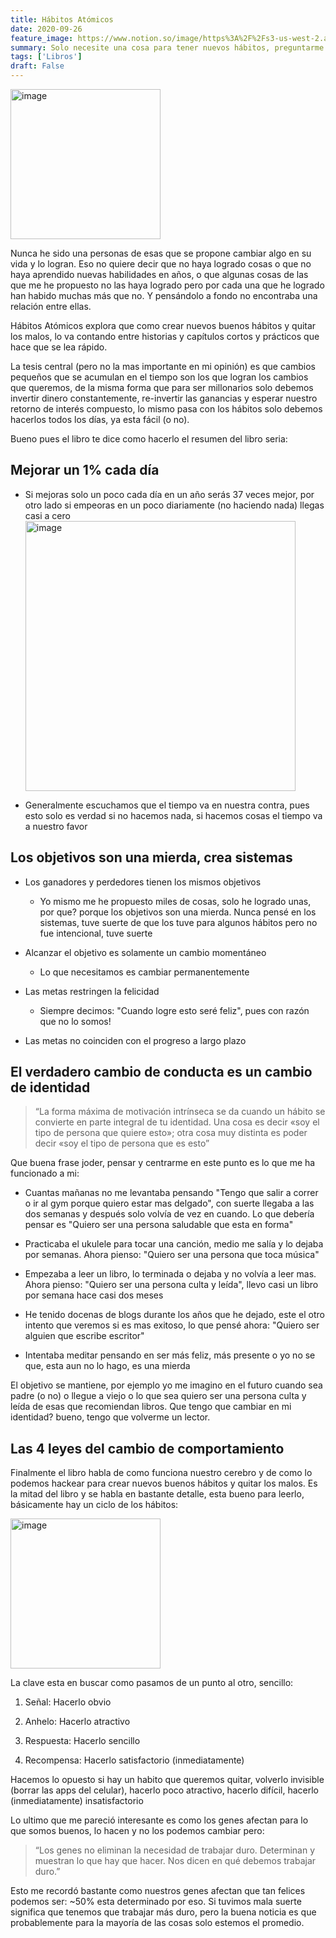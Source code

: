 ```yaml
---
title: Hábitos Atómicos
date: 2020-09-26
feature_image: https://www.notion.so/image/https%3A%2F%2Fs3-us-west-2.amazonaws.com%2Fsecure.notion-static.com%2F52a07ce1-0a92-4bcd-8dc8-c9e816873bc1%2FScreen_Shot_2020-09-26_at_19.38.06.png?table=block&id=a71507aa-d9fd-45e7-a118-00f79ba52c76&userId=&cache=v2
summary: Solo necesite una cosa para tener nuevos hábitos, preguntarme ¿Quién quiero ser?
tags: ['Libros']
draft: False
---
```


<img alt="image" src="https://www.notion.so/image/https%3A%2F%2Fs3-us-west-2.amazonaws.com%2Fsecure.notion-static.com%2F52a07ce1-0a92-4bcd-8dc8-c9e816873bc1%2FScreen_Shot_2020-09-26_at_19.38.06.png?table=block&id=a71507aa-d9fd-45e7-a118-00f79ba52c76&userId=&cache=v2" style="width: 240px" />

<p class="None">Nunca he sido una personas de esas que se propone cambiar algo en su vida y lo logran. Eso no quiere decir que no haya logrado cosas o que no haya aprendido nuevas habilidades en años, o que algunas cosas de las que me he propuesto no las haya logrado pero por cada una que he logrado han habido muchas más que no. Y pensándolo a fondo no encontraba una relación entre ellas.</p>

<p class="None">Hábitos Atómicos explora que como crear nuevos buenos hábitos y quitar los malos, lo va contando entre historias y capítulos cortos y prácticos que hace que se lea rápido.</p>

<p class="None">La tesis central (pero no la mas importante en mi opinión) es que cambios pequeños que se acumulan en el tiempo son los que logran los cambios que queremos, de la misma forma que para ser millonarios solo debemos invertir dinero constantemente, re-invertir las ganancias y esperar nuestro retorno de interés compuesto, lo mismo pasa con los hábitos solo debemos hacerlos todos los días, ya esta fácil (o no).</p>

<p class="None">Bueno pues el libro te dice como hacerlo el resumen del libro seria:</p>

<h2 class="None">Mejorar un 1% cada día</h2>

- Si mejoras solo un poco cada día en un año serás 37 veces mejor, por otro lado si empeoras en un poco diariamente (no haciendo nada) llegas casi a cero
  <img alt="image" src="https://www.notion.so/image/https%3A%2F%2Fs3-us-west-2.amazonaws.com%2Fsecure.notion-static.com%2Fde2253f3-97fa-4cdb-9d29-f9dfab6e4d2b%2FScreen_Shot_2020-09-26_at_19.26.08.png?table=block&id=a0ee8e1b-4568-440e-bd47-1b794261ebcb&userId=&cache=v2" style="width: 432px" />



- Generalmente escuchamos que el tiempo va en nuestra contra, pues esto solo es verdad si no hacemos nada, si hacemos cosas el tiempo va a nuestro favor

<h2 class="None">Los objetivos son una mierda, crea sistemas</h2>

- Los ganadores y perdedores tienen los mismos objetivos
  - Yo mismo me he propuesto miles de cosas, solo he logrado unas, por que? porque los objetivos son una mierda. Nunca pensé en los sistemas, tuve suerte de que los tuve para algunos hábitos pero no fue intencional, tuve suerte



- Alcanzar el objetivo es solamente un cambio momentáneo
  - Lo que necesitamos es cambiar permanentemente 



- Las metas restringen la felicidad
  - Siempre decimos: "Cuando logre esto seré feliz", pues con razón que no lo somos!



- Las metas no coinciden con el progreso a largo plazo

<h2 class="yellow_background">El verdadero cambio de conducta es un cambio de identidad</h2>

> “La forma máxima de motivación intrínseca se da cuando un hábito se convierte en parte integral de tu identidad. Una cosa es decir «soy el tipo de persona que quiere esto»; otra cosa muy distinta es poder decir «soy el tipo de persona que es esto”

<p class="None">Que buena frase joder, pensar y centrarme en este punto es lo que me ha funcionado a mi:</p>

- Cuantas mañanas no me levantaba pensando "Tengo que salir a correr o ir al gym porque quiero estar mas delgado", con suerte llegaba a las dos semanas y después solo volvía de vez en cuando. Lo que debería pensar es "Quiero ser una persona saludable que esta en forma"

- Practicaba el ukulele para tocar una canción, medio me salía y lo dejaba por semanas. Ahora pienso: "Quiero ser una persona que toca música"

- Empezaba a leer un libro, lo terminada o dejaba y no volvía a leer mas. Ahora pienso: "Quiero ser una persona culta y leída", llevo casi un libro por semana hace casi dos meses

- He tenido docenas de blogs durante los años que he dejado, este el otro intento que veremos si es mas exitoso, lo que pensé ahora: "Quiero ser alguien que escribe escritor"

- Intentaba meditar pensando en ser más feliz, más presente o yo no se que, esta aun no lo hago, es una mierda

<p class="None">El objetivo se mantiene, por ejemplo yo me imagino en el futuro cuando sea padre (o no) o llegue a viejo o lo que sea quiero ser una persona culta y leída de esas que recomiendan libros. Que tengo que cambiar en mi identidad? bueno, tengo que volverme un lector.</p>

<h2 class="None">Las 4 leyes del cambio de comportamiento</h2>

<p class="None">Finalmente el libro habla de como funciona nuestro cerebro y de como lo podemos hackear para crear nuevos buenos hábitos y quitar los malos. Es la mitad del libro y se habla en bastante detalle, esta bueno para leerlo, básicamente hay un ciclo de los hábitos:</p>

<img alt="image" src="https://www.notion.so/image/https%3A%2F%2Fs3-us-west-2.amazonaws.com%2Fsecure.notion-static.com%2F4f57e210-1244-44b5-9215-61afff2d3a2d%2FScreen_Shot_2020-09-26_at_20.17.14.png?table=block&id=09c9b436-153d-40a3-abc3-ba4124a2da93&userId=&cache=v2" style="width: 240px" />

<p class="None">La clave esta en buscar como pasamos de un punto al otro, sencillo:</p>

1. Señal: Hacerlo obvio

2. Anhelo: Hacerlo atractivo

3. Respuesta: Hacerlo sencillo

4. Recompensa: Hacerlo satisfactorio (inmediatamente)

<p class="None">Hacemos lo opuesto si hay un habito que queremos quitar, volverlo invisible (borrar las apps del celular), hacerlo poco atractivo, hacerlo difícil, hacerlo (inmediatamente) insatisfactorio</p>

<p class="None">Lo ultimo que me pareció interesante es como los genes afectan para lo que somos buenos, lo hacen y no los podemos cambiar pero:</p>

> “Los genes no eliminan la necesidad de trabajar duro. Determinan y muestran lo que hay que hacer. Nos dicen en qué debemos trabajar duro.”

<p class="None">Esto me recordó bastante como nuestros genes afectan que tan felices podemos ser: ~50% esta determinado por eso. Si tuvimos mala suerte significa que tenemos que trabajar más duro, pero la buena noticia es que probablemente para la mayoría de las cosas solo estemos el promedio.</p>